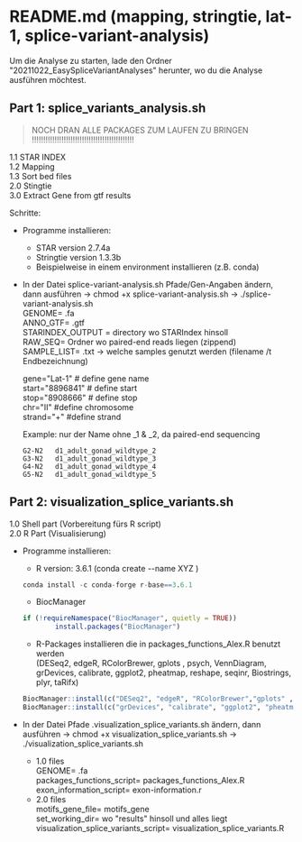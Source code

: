 # README.md (mapping, stringtie, lat-1, splice-variant-analysis)

Um die Analyse zu starten, lade den Ordner "20211022_EasySpliceVariantAnalyses" herunter, wo du die Analyse ausführen möchtest. 

## Part 1: splice_variants_analysis.sh

> NOCH DRAN ALLE PACKAGES ZUM LAUFEN ZU BRINGEN 
> !!!!!!!!!!!!!!!!!!!!!!!!!!!!!!!!!!!!!!!!!!!!!
	
1.1 STAR INDEX </br>
1.2 Mapping  </br>
1.3 Sort bed files  </br>
2.0 Stingtie </br>
3.0 Extract Gene from gtf results </br>

Schritte:
- Programme installieren:
	- STAR version 2.7.4a
	- Stringtie version 1.3.3b
	- Beispielweise in einem environment installieren (z.B. conda)
- In der Datei splice-variant-analysis.sh Pfade/Gen-Angaben ändern, dann ausführen -> chmod +x splice-variant-analysis.sh -> ./splice-variant-analysis.sh </br>
	GENOME= .fa  </br>
	ANNO_GTF= .gtf </br>
	STARINDEX_OUTPUT = directory wo STARIndex hinsoll </br>
	RAW_SEQ= Ordner wo paired-end reads liegen (zippend) </br>
	SAMPLE_LIST= .txt -> welche samples genutzt werden (filename /t Endbezeichnung) </br>
	
	gene="Lat-1" # define gene name </br>
	start="8896841" # define start </br>
	stop="8908666"   # define stop </br>
	chr="II" #define chromosome </br>
	strand="+" #define strand </br>
		
	Example:
	nur der Name ohne _1 & _2, da paired-end sequencing
	``` G1-N2	d1_adult_gonad_wildtype_1
	G2-N2	d1_adult_gonad_wildtype_2
	G3-N2	d1_adult_gonad_wildtype_3
	G4-N2	d1_adult_gonad_wildtype_4
	G5-N2	d1_adult_gonad_wildtype_5 
	```
			
## Part 2: visualization_splice_variants.sh

1.0 Shell part (Vorbereitung fürs R script)  </br>
2.0 R Part (Visualisierung) </br>
	
- Programme installieren:
	- R version: 3.6.1 (conda create --name XYZ )
	```R
	conda install -c conda-forge r-base==3.6.1
	```
	- BiocManager
	
	```R
	if (!requireNamespace("BiocManager", quietly = TRUE))
    		install.packages("BiocManager")
	``` 
	- R-Packages installieren die in packages_functions_Alex.R benutzt werden </br>
		(DESeq2, edgeR, RColorBrewer, gplots , psych, VennDiagram, grDevices,
		calibrate, ggplot2, pheatmap, reshape, seqinr, Biostrings, plyr, taRifx)
	```R
	BiocManager::install(c("DESeq2", "edgeR", "RColorBrewer","gplots" , "psych", "VennDiagram"))
	BiocManager::install(c("grDevices", "calibrate", "ggplot2", "pheatmap", "reshape", "seqinr", "Biostrings", "plyr", "taRifx")) 
	```
		
- In der Datei Pfade .visualization_splice_variants.sh ändern, dann ausführen -> chmod +x visualization_splice_variants.sh -> ./visualization_splice_variants.sh
	- 1.0 files  </br>
		GENOME= .fa </br>
		packages_functions_script= packages_functions_Alex.R </br>
		exon_information_script= exon-information.r </br>
	- 2.0 files  </br>
		motifs_gene_file= motifs_gene  </br>
		set_working_dir= wo "results" hinsoll und alles liegt </br>
		visualization_splice_variants_script= visualization_splice_variants.R </br>
